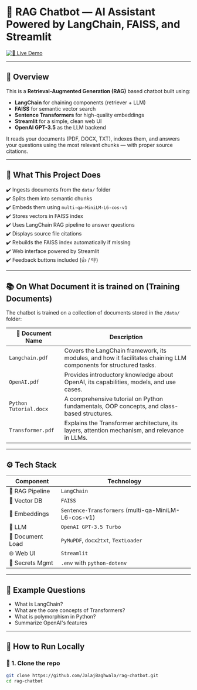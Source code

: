 # 💬 RAG Chatbot — AI Assistant Powered by LangChain, FAISS, and Streamlit

[![🚀 Live Demo](https://img.shields.io/badge/%F0%9F%9A%80%20Live%20Demo-Streamlit-brightgreen?style=for-the-badge)](https://rag-chatbot-jb.streamlit.app/)

---

## 📌 Overview

This is a **Retrieval-Augmented Generation (RAG)** based chatbot built using:

- **LangChain** for chaining components (retriever + LLM)
- **FAISS** for semantic vector search
- **Sentence Transformers** for high-quality embeddings
- **Streamlit** for a simple, clean web UI
- **OpenAI GPT-3.5** as the LLM backend

It reads your documents (PDF, DOCX, TXT), indexes them, and answers your questions using the most relevant chunks — with proper source citations.

---

## 🧠 What This Project Does

✔️ Ingests documents from the `data/` folder  
✔️ Splits them into semantic chunks  
✔️ Embeds them using `multi-qa-MiniLM-L6-cos-v1`  
✔️ Stores vectors in FAISS index  
✔️ Uses LangChain RAG pipeline to answer questions  
✔️ Displays source file citations  
✔️ Rebuilds the FAISS index automatically if missing  
✔️ Web interface powered by Streamlit  
✔️ Feedback buttons included (👍 / 👎)

---

## 📚 On What Document it is trained on  (Training Documents)

The chatbot is trained on a collection of documents stored in the `/data/` folder:

| 📄 Document Name         | Description                                             |
|--------------------------|---------------------------------------------------------|
| `Langchain.pdf`          | Covers the LangChain framework, its modules, and how it facilitates chaining LLM components for structured tasks. |
| `OpenAI.pdf`             | Provides introductory knowledge about OpenAI, its capabilities, models, and use cases. |
| `Python Tutorial.docx`   | A comprehensive tutorial on Python fundamentals, OOP concepts, and class-based structures. |
| `Transformer.pdf`        | Explains the Transformer architecture, its layers, attention mechanism, and relevance in LLMs. |

---

## ⚙️ Tech Stack

| Component        | Technology                        |
|------------------|-----------------------------------|
| 🔄 RAG Pipeline  | `LangChain`                       |
| 🔎 Vector DB     | `FAISS`                           |
| 🧠 Embeddings     | `Sentence-Transformers` (multi-qa-MiniLM-L6-cos-v1) |
| 🤖 LLM           | `OpenAI GPT-3.5 Turbo`            |
| 📄 Document Load | `PyMuPDF`, `docx2txt`, `TextLoader` |
| 🌐 Web UI        | `Streamlit`                       |
| 🔐 Secrets Mgmt  | `.env` with `python-dotenv`       |

---

## 🧪 Example Questions

- What is LangChain?
- What are the core concepts of Transformers?
- What is polymorphism in Python?
- Summarize OpenAI's features

---

## 🚀 How to Run Locally

### 🔧 1. Clone the repo

```bash
git clone https://github.com/JalajBaghwala/rag-chatbot.git
cd rag-chatbot

